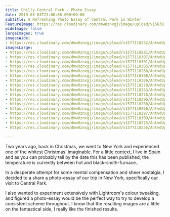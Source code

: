 ```yaml
---
title: Chilly Central Park - Photo Essay
date: 2019-03-03T23:00:00.000+00:00
subTitle: A Refreshing Photo Essay of Central Park in Winter
FeatureImage: https://res.cloudinary.com/dmw0znxgj/image/upload/v1563013509/horizon.jpg
wideImage: false
largeImages: true
imagesWide:
- https://res.cloudinary.com/dmw0znxgj/image/upload/v1577118232/AntvdUploads/Panoramic_o7wz9z.jpg
imagesLarge:
- https://res.cloudinary.com/dmw0znxgj/image/upload/v1577118281/AntvdUploads/walk2_ps8woe.jpg
- https://res.cloudinary.com/dmw0znxgj/image/upload/v1577118307/AntvdUploads/walk1_rlma44.jpg
- https://res.cloudinary.com/dmw0znxgj/image/upload/v1577118301/AntvdUploads/tree_kazzb2.jpg
- https://res.cloudinary.com/dmw0znxgj/image/upload/v1577118305/AntvdUploads/trafficLight_tr0quf.jpg
- https://res.cloudinary.com/dmw0znxgj/image/upload/v1577118268/AntvdUploads/Street3_l3euqq.jpg
- https://res.cloudinary.com/dmw0znxgj/image/upload/v1577118308/AntvdUploads/Street2_fwuom7.jpg
- https://res.cloudinary.com/dmw0znxgj/image/upload/v1577118306/AntvdUploads/Street1_xzhytc.jpg
- https://res.cloudinary.com/dmw0znxgj/image/upload/v1577118278/AntvdUploads/shakespeare_ky66oy.jpg
- https://res.cloudinary.com/dmw0znxgj/image/upload/v1577118263/AntvdUploads/resevour_zmp3gy.jpg
- https://res.cloudinary.com/dmw0znxgj/image/upload/v1577118276/AntvdUploads/perspective_zpxm6t.jpg
- https://res.cloudinary.com/dmw0znxgj/image/upload/v1577118296/AntvdUploads/fountain_eattb1.jpg
- https://res.cloudinary.com/dmw0znxgj/image/upload/v1577118260/AntvdUploads/emptyLake_w7rkpp.jpg
- https://res.cloudinary.com/dmw0znxgj/image/upload/v1577118266/AntvdUploads/commotion_csh1jr.jpg
- https://res.cloudinary.com/dmw0znxgj/image/upload/v1577118297/AntvdUploads/bridgeFar_zxfp7d.jpg
- https://res.cloudinary.com/dmw0znxgj/image/upload/v1577118309/AntvdUploads/bird_wtqipz.jpg
- https://res.cloudinary.com/dmw0znxgj/image/upload/v1577118275/AntvdUploads/bench_yectb6.jpg
- https://res.cloudinary.com/dmw0znxgj/image/upload/v1577118256/AntvdUploads/alice_llkrli.jpg

---
```

Two years ago, back in Christmas, we went to New York and experienced one of the whitest Christmas' imaginable. For a little context, I live in Spain and as you can probably tell by the date this has been published, the temperature is currently between hot and black-smith-furnace..

In a desperate attempt for some mental compensation and sheer nostalgia, I decided to a share a photo-essay of our trip in New York, specifically our visit to Central Park.

I also wanted to experiment extensively with Lightroom's colour tweaking, and figured a photo-essay would be the perfect way to try to develop a consistent scheme throughout. I know that the resulting images are a little on the fantastical side, I really like the finished results.